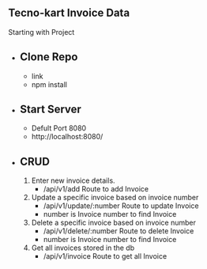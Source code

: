 ## Tecno-kart Invoice Data

 Starting with Project

- Clone Repo
   -
   - link 
   - npm install 

 - Start Server
    -
     - Defult Port 8080 
     - http://localhost:8080/




 - CRUD
   -
     
    1. Enter new invoice details.
         - /api/v1/add Route to add Invoice
    2. Update a specific invoice based on invoice number
         - /api/v1/update/:number Route to update Invoice
         - number is Invoice number to find Invoice
     3. Delete a specific invoice based on invoice number
         -  /api/v1/delete/:number Route to delete Invoice
         - number is Invoice number to find Invoice
      4. Get all invoices stored in the db
          - /api/v1/invoice Route to get all Invoice
